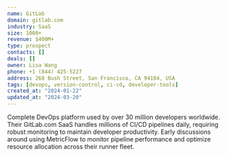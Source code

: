 ```yaml
---
name: GitLab
domain: gitlab.com
industry: SaaS
size: 1000+
revenue: $400M+
type: prospect
contacts: []
deals: []
owner: Lisa Wang
phone: +1 (844) 425-5227
address: 268 Bush Street, San Francisco, CA 94104, USA
tags: [devops, version-control, ci-cd, developer-tools]
created_at: "2024-01-22"
updated_at: "2024-03-20"
---
```


Complete DevOps platform used by over 30 million developers worldwide. Their GitLab.com SaaS handles millions of CI/CD pipelines daily, requiring robust monitoring to maintain developer productivity. Early discussions around using MetricFlow to monitor pipeline performance and optimize resource allocation across their runner fleet.